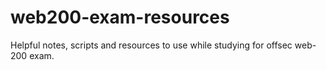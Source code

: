 # web200-exam-resources
Helpful notes, scripts and resources to use while studying for offsec web-200 exam.
